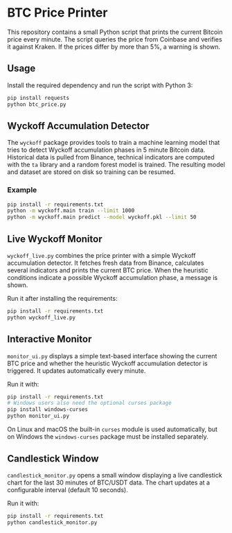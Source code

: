 # BTC Price Printer

This repository contains a small Python script that prints the current Bitcoin price every minute.
The script queries the price from Coinbase and verifies it against Kraken. If the prices differ by
more than 5%, a warning is shown.

## Usage

Install the required dependency and run the script with Python 3:

```bash
pip install requests
python btc_price.py
```

## Wyckoff Accumulation Detector

The `wyckoff` package provides tools to train a machine learning model that tries
to detect Wyckoff accumulation phases in 5 minute Bitcoin data. Historical data
is pulled from Binance, technical indicators are computed with the `ta`
library and a random forest model is trained. The resulting model and dataset
are stored on disk so training can be resumed.

### Example

```bash
pip install -r requirements.txt
python -m wyckoff.main train --limit 1000
python -m wyckoff.main predict --model wyckoff.pkl --limit 50
```

## Live Wyckoff Monitor

`wyckoff_live.py` combines the price printer with a simple Wyckoff accumulation detector. It fetches fresh data from Binance, calculates several indicators and prints the current BTC price. When the heuristic conditions indicate a possible Wyckoff accumulation phase, a message is shown.

Run it after installing the requirements:

```bash
pip install -r requirements.txt
python wyckoff_live.py
```

## Interactive Monitor

`monitor_ui.py` displays a simple text-based interface showing the current BTC price and whether the heuristic Wyckoff accumulation detector is triggered. It updates automatically every minute.

Run it with:

```bash
pip install -r requirements.txt
# Windows users also need the optional curses package
pip install windows-curses
python monitor_ui.py
```

On Linux and macOS the built-in `curses` module is used automatically, but
on Windows the `windows-curses` package must be installed separately.

## Candlestick Window

`candlestick_monitor.py` opens a small window displaying a live candlestick
chart for the last 30 minutes of BTC/USDT data. The chart updates at a
configurable interval (default 10 seconds).

Run it with:

```bash
pip install -r requirements.txt
python candlestick_monitor.py
```
